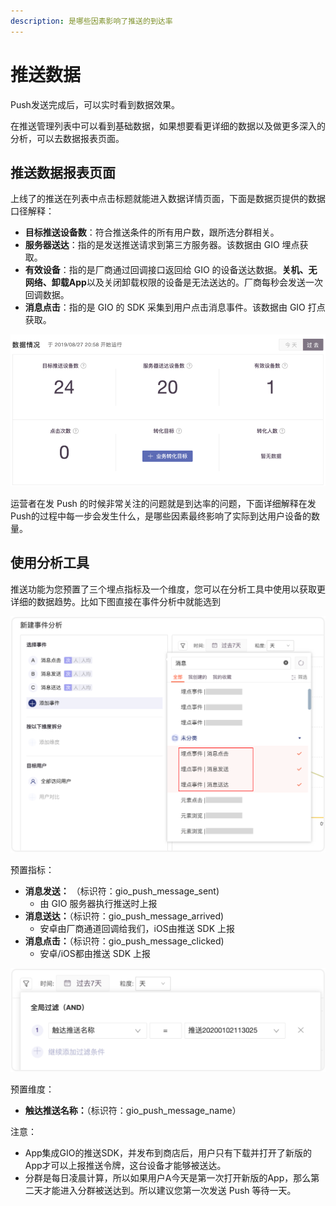 ```yaml
---
description: 是哪些因素影响了推送的到达率
---
```


# 推送数据

Push发送完成后，可以实时看到数据效果。

在推送管理列表中可以看到基础数据，如果想要看更详细的数据以及做更多深入的分析，可以去数据报表页面。

## 推送数据报表页面

上线了的推送在列表中点击标题就能进入数据详情页面，下面是数据页提供的数据口径解释：

* **目标推送设备数**：符合推送条件的所有用户数，跟所选分群相关。
* **服务器送达**：指的是发送推送请求到第三方服务器。该数据由 GIO 埋点获取。
* **有效设备**：指的是厂商通过回调接口返回给 GIO 的设备送达数据。**关机、无网络、卸载App**以及关闭卸载权限的设备是无法送达的。厂商每秒会发送一次回调数据。
* **消息点击**：指的是 GIO 的 SDK 采集到用户点击消息事件。该数据由 GIO 打点获取。

![](../../.gitbook/assets/image%20%2813%29.png)

运营者在发 Push 的时候非常关注的问题就是到达率的问题，下面详细解释在发Push的过程中每一步会发生什么，是哪些因素最终影响了实际到达用户设备的数量。



## 使用分析工具

推送功能为您预置了三个埋点指标及一个维度，您可以在分析工具中使用以获取更详细的数据趋势。比如下图直接在事件分析中就能选到

![](../../.gitbook/assets/p1.png)

预置指标：

* **消息发送：** （标识符：gio\_push\_message\_sent\)     
  * 由 GIO 服务器执行推送时上报
* **消息送达：**（标识符：gio\_push\_message\_arrived\)  
  * 安卓由厂商通道回调给我们，iOS由推送 SDK 上报
* **消息点击：**（标识符：gio\_push\_message\_clicked\)  
  * 安卓/iOS都由推送 SDK 上报

![](../../.gitbook/assets/p2.png)

预置维度：

* **触达推送名称：**（标识符：gio\_push\_message\_name）

注意：

* App集成GIO的推送SDK，并发布到商店后，用户只有下载并打开了新版的App才可以上报推送令牌，这台设备才能够被送达。
* 分群是每日凌晨计算，所以如果用户A今天是第一次打开新版的App，那么第二天才能进入分群被送达到。所以建议您第一次发送 Push 等待一天。

